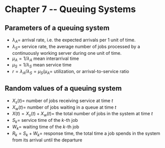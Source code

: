 # Chapter 7 -- Queuing Systems

## Parameters of a queuing system

* $\lambda_A =$ arrival rate, i.e. the expected arrivals per 1 unit of time.
* $\lambda_S =$ service rate, the average number of jobs processed by a continuously working server during one unit of time.
* $\mu_A = 1 / \lambda_A$ mean interarrival time
* $\mu_S = 1 / \lambda_S$ mean service time
* $r = \lambda_A / \lambda_S = \mu_S / \mu_A =$ utilization, or arrival-to-service ratio

## Random values of a queuing system

* $X_s(t) =$ number of jobs receiving service at time $t$
* $X_w(t) =$ number of jobs waiting in a queue at time $t$
* $X(t) = X_s(t) + X_w(t) =$ the total number of jobs in the system at time $t$
* $S_k =$ service time of the $k$-th job
* $W_k =$ waiting time of the $k$-th job
* $R_k = S_k + W_k =$ response time, the total time a job spends in the system from its arrival until the departure
